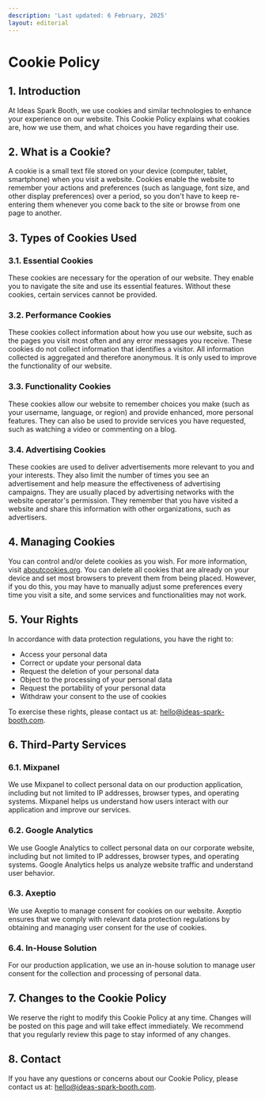 ```yaml
---
description: 'Last updated: 6 February, 2025'
layout: editorial
---
```


# Cookie Policy

## 1. Introduction

At Ideas Spark Booth, we use cookies and similar technologies to enhance your experience on our website. This Cookie Policy explains what cookies are, how we use them, and what choices you have regarding their use.

## 2. What is a Cookie?

A cookie is a small text file stored on your device (computer, tablet, smartphone) when you visit a website. Cookies enable the website to remember your actions and preferences (such as language, font size, and other display preferences) over a period, so you don't have to keep re-entering them whenever you come back to the site or browse from one page to another.

## 3. Types of Cookies Used

### 3.1. Essential Cookies

These cookies are necessary for the operation of our website. They enable you to navigate the site and use its essential features. Without these cookies, certain services cannot be provided.

### 3.2. Performance Cookies

These cookies collect information about how you use our website, such as the pages you visit most often and any error messages you receive. These cookies do not collect information that identifies a visitor. All information collected is aggregated and therefore anonymous. It is only used to improve the functionality of our website.

### 3.3. Functionality Cookies

These cookies allow our website to remember choices you make (such as your username, language, or region) and provide enhanced, more personal features. They can also be used to provide services you have requested, such as watching a video or commenting on a blog.

### 3.4. Advertising Cookies

These cookies are used to deliver advertisements more relevant to you and your interests. They also limit the number of times you see an advertisement and help measure the effectiveness of advertising campaigns. They are usually placed by advertising networks with the website operator's permission. They remember that you have visited a website and share this information with other organizations, such as advertisers.

## 4. Managing Cookies

You can control and/or delete cookies as you wish. For more information, visit [aboutcookies.org](http://aboutcookies.org/). You can delete all cookies that are already on your device and set most browsers to prevent them from being placed. However, if you do this, you may have to manually adjust some preferences every time you visit a site, and some services and functionalities may not work.

## 5. Your Rights

In accordance with data protection regulations, you have the right to:

* Access your personal data
* Correct or update your personal data
* Request the deletion of your personal data
* Object to the processing of your personal data
* Request the portability of your personal data
* Withdraw your consent to the use of cookies

To exercise these rights, please contact us at: [hello@ideas-spark-booth.com](mailto:hello@ideas-spark-booth.com).

## 6. Third-Party Services

### 6.1. Mixpanel

We use Mixpanel to collect personal data on our production application, including but not limited to IP addresses, browser types, and operating systems. Mixpanel helps us understand how users interact with our application and improve our services.

### 6.2. Google Analytics

We use Google Analytics to collect personal data on our corporate website, including but not limited to IP addresses, browser types, and operating systems. Google Analytics helps us analyze website traffic and understand user behavior.

### 6.3. Axeptio

We use Axeptio to manage consent for cookies on our website. Axeptio ensures that we comply with relevant data protection regulations by obtaining and managing user consent for the use of cookies.

### 6.4. In-House Solution

For our production application, we use an in-house solution to manage user consent for the collection and processing of personal data.

## 7. Changes to the Cookie Policy

We reserve the right to modify this Cookie Policy at any time. Changes will be posted on this page and will take effect immediately. We recommend that you regularly review this page to stay informed of any changes.

## 8. Contact

If you have any questions or concerns about our Cookie Policy, please contact us at: [hello@ideas-spark-booth.com](mailto:hello@ideas-spark-booth.com).
